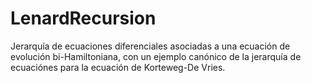 # LenardRecursion
Jerarquía de ecuaciones diferenciales asociadas a una ecuación de evolución bi-Hamiltoniana, con un ejemplo canónico de la jerarquía de ecuaciónes para la ecuación de Korteweg-De Vries.
